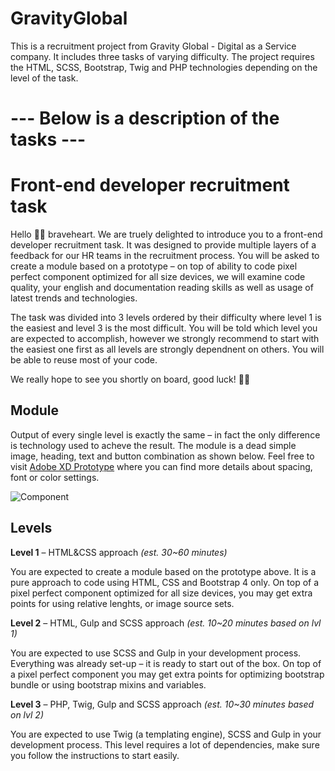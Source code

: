# GravityGlobal
This is a recruitment project from Gravity Global - Digital as a Service company. It includes three tasks of varying difficulty. The project requires the HTML, SCSS, Bootstrap, Twig and PHP technologies depending on the level of the task.

# --- Below is a description of the tasks ---

# Front-end developer recruitment task

Hello 👋🏼 braveheart. We are truely delighted to introduce you to a front-end developer recruitment task. It was designed to provide multiple layers of a feedback for our HR teams in the recruitment process. You will be asked to create a module based on a prototype – on top of ability to code pixel perfect component optimized for all size devices, we will examine code quality, your english and documentation reading skills as well as usage of latest trends and technologies.

The task was divided into 3 levels ordered by their difficulty where level 1 is the easiest and level 3 is the most difficult. You will be told which level you are expected to accomplish, however we strongly recommend to start with the easiest one first as all levels are strongly dependnent on others. You will be able to reuse most of your code.

We really hope to see you shortly on board, good luck! 🤘🏼

## Module

Output of every single level is exactly the same – in fact the only difference is technology used to acheve the result. The module is a dead simple image, heading, text and button combination as shown below. Feel free to visit [Adobe XD Prototype](https://xd.adobe.com/spec/9981f5d9-8668-4cc6-526f-53b0e436b63e-efb0/) where you can find more details about spacing, font or color settings. 

![Component](https://ext-a0ff-github.s3.eu-west-2.amazonaws.com/component.png)

## Levels

**Level 1** – HTML&CSS approach _(est. 30~60 minutes)_

You are expected to create a module based on the prototype above. It is a pure approach to code using HTML, CSS and Bootstrap 4 only. On top of a pixel perfect component optimized for all size devices, you may get extra points for using relative lenghts, or image source sets.

**Level 2** – HTML, Gulp and SCSS approach _(est. 10~20 minutes based on lvl 1)_

You are expected to use SCSS and Gulp in your development process. Everything was already set-up – it is ready to start out of the box. On top of a pixel perfect component you may get extra points for optimizing bootstrap bundle or using bootstrap mixins and variables.

**Level 3** – PHP, Twig, Gulp and SCSS approach _(est. 10~30 minutes based on lvl 2)_

You are expected to use Twig (a templating engine), SCSS and Gulp in your development process. This level requires a lot of dependencies, make sure you follow the instructions to start easily.

